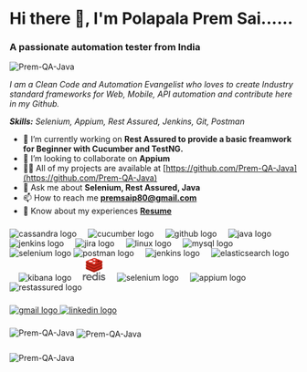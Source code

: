<h1 align="left">Hi there 👋, I'm Polapala Prem Sai......</h1>
<h3 align="left">A passionate automation tester from India</h3>
<p align="left"> <img src="https://komarev.com/ghpvc/?username=Prem-QA-Java&label=Profile%20views&color=0e75b6&style=flat" alt="Prem-QA-Java" /> </p>


<p align="left"><em>I am a Clean Code and Automation Evangelist who loves to create Industry standard frameworks for Web, Mobile, API automation and contribute here in my Github.

<b>Skills:</b> Selenium, Appium, Rest Assured, Jenkins, Git, Postman</em></p>

- 🔭 I’m currently working on **Rest Assured to provide a basic freamwork for Beginner with Cucumber and TestNG.**
- 👯 I’m looking to collaborate on **Appium**
- 👨‍💻 All of my projects are available at [https://github.com/Prem-QA-Java](https://github.com/Prem-QA-Java)
- 💬 Ask me about **Selenium, Rest Assured, Java**
- 📫 How to reach me **premsaip80@gmail.com**
- 📄 Know about my experiences [**Resume**](https://docs.google.com/document/d/1EEgMbksS6OIuKkqUlAYjBpe5xN0qAjnvJzLsFGcDA_o/edit#heading=h.854e6p12kom9)

###

<div align="left">
<img src="https://www.vectorlogo.zone/logos/apache_cassandra/apache_cassandra-icon.svg" height="40" alt="cassandra logo"  />
  <img width="12" />
  <img src="https://cdn.jsdelivr.net/gh/devicons/devicon/icons/cucumber/cucumber-plain.svg" height="40" alt="cucumber logo"  />
  <img width="12" />
  <img src="https://cdn.jsdelivr.net/gh/devicons/devicon/icons/github/github-original.svg" height="40" alt="github logo"  />
  <img width="12" />
  <img src="https://cdn.jsdelivr.net/gh/devicons/devicon/icons/java/java-original.svg" height="40" alt="java logo"  />
  <img width="12" />
  <img src="https://cdn.jsdelivr.net/gh/devicons/devicon/icons/jenkins/jenkins-line.svg" height="40" alt="jenkins logo"  />
  <img width="12" />
  <img src="https://cdn.jsdelivr.net/gh/devicons/devicon/icons/jira/jira-original.svg" height="40" alt="jira logo"  />
  <img width="12" />
  <img src="https://cdn.jsdelivr.net/gh/devicons/devicon/icons/linux/linux-original.svg" height="40" alt="linux logo"  />
  <img width="12" />
  <img src="https://cdn.jsdelivr.net/gh/devicons/devicon/icons/mysql/mysql-original.svg" height="40" alt="mysql logo"  />
  <img width="12" />
  <img src="https://cdn.jsdelivr.net/gh/devicons/devicon/icons/selenium/selenium-original.svg" height="40" alt="selenium logo"  />
  <img src="https://www.vectorlogo.zone/logos/getpostman/getpostman-icon.svg" height="40" alt="postman logo"  />
  <img width="12" />
  <img src="https://www.vectorlogo.zone/logos/jenkins/jenkins-icon.svg" height="40" alt="jenkins logo"  />
  <img width="12" />
  <img src="https://www.vectorlogo.zone/logos/elastic/elastic-icon.svg" height="40" alt="elasticsearch logo"  />
  <img width="12" />
  <img src="https://www.vectorlogo.zone/logos/elasticco_kibana/elasticco_kibana-icon.svg" height="40" alt="kibana logo"  />
  <img width="12" />
  <img src="https://raw.githubusercontent.com/devicons/devicon/master/icons/redis/redis-original-wordmark.svg" height="40" alt="redis logo"  />
  <img width="12" />
  <img src="https://raw.githubusercontent.com/detain/svg-logos/780f25886640cef088af994181646db2f6b1a3f8/svg/selenium-logo.svg" height="40" alt="selenium logo"  />
  <img width="12" />
  <img src="https://www.svgrepo.com/show/353413/appium.svg" height="40" alt="appium logo"  />
  <img width="12" />
  <img src="https://avatars.githubusercontent.com/u/19369327?s=200&v=4" height="40" alt="restassured logo"  />
  <img width="12" />
</div>

###
<div align="left">
  <a href="mailto:premsaip80@gmail.com" target="_blank">
    <img src="https://img.shields.io/static/v1?message=Gmail&logo=gmail&label=&color=D14836&logoColor=white&labelColor=&style=for-the-badge" height="35" alt="gmail logo"  />
  </a>
  <a href="http://www.linkedin.com/in/polapala-prem-sai-79a526235" target="_blank">
    <img src="https://img.shields.io/static/v1?message=LinkedIn&logo=linkedin&label=&color=0077B5&logoColor=white&labelColor=&style=for-the-badge" height="35" alt="linkedin logo"  />
  </a>
</div>

###


<p><img align="left" src="https://github-readme-stats.vercel.app/api/top-langs?username=Prem-QA-Java&show_icons=true&locale=en&layout=compact" alt="Prem-QA-Java" /></p>

###

<p>&nbsp;<img align="center" src="https://github-readme-stats.vercel.app/api?username=Prem-QA-Java&show_icons=true&locale=en" alt="Prem-QA-Java" /></p>

###

<p><img align="center" src="https://github-readme-streak-stats.herokuapp.com/?user=Prem-QA-Java&" alt="Prem-QA-Java" /></p>
